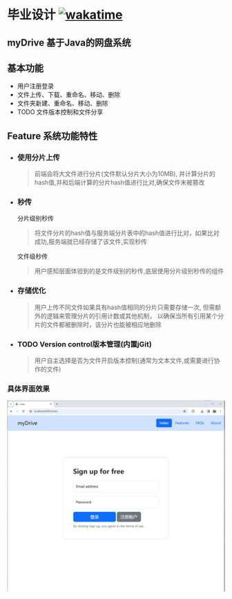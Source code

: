 # 毕业设计 [![wakatime](https://wakatime.com/badge/user/b06f1799-d59e-4d93-be43-644d6ec7f0fc/project/018cbb14-5ffe-4d6b-869e-4d22b6717a1e.svg)](https://wakatime.com/badge/user/b06f1799-d59e-4d93-be43-644d6ec7f0fc/project/018cbb14-5ffe-4d6b-869e-4d22b6717a1e)

## myDrive 基于Java的网盘系统

## 基本功能
- 用户注册登录
- 文件上传、下载、重命名、移动、删除 
- 文件夹新建、重命名、移动、删除
- TODO 文件版本控制和文件分享

## Feature 系统功能特性
- ### 使用分片上传
    > 前端会将大文件进行分片(文件默认分片大小为10MB),
    并计算分片的hash值,并和后端计算的分片hash值进行比对,确保文件未被篡改
- ### 秒传 
   分片级别秒传
  >   将文件分片的hash值与服务端分片表中的hash值进行比对，如果比对成功,服务端就已经存储了该文件,实现秒传

   文件级秒传
  >用户感知层面体验到的是文件级别的秒传,底层使用分片级别秒传的组件

- ### 存储优化
    > 用户上传不同文件如果具有hash值相同的分片只需要存储一次,
   但需额外的逻辑来管理分片的引用计数或其他机制，
   以确保当所有引用某个分片的文件都被删除时，该分片也能被相应地删除
- ### TODO Version control版本管理(内置jGit)
    > 用户自主选择是否为文件开启版本控制(通常为文本文件,或需要进行协作的文件)

### 具体界面效果 <br>
![myDrive](./resources/img.png)